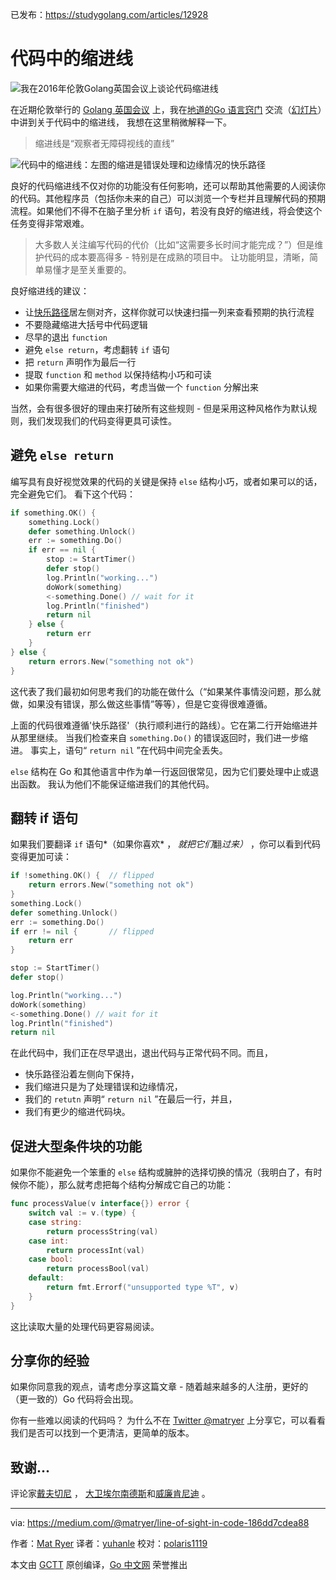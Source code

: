 已发布：https://studygolang.com/articles/12928

# 代码中的缩进线

![我在2016年伦敦Golang英国会议上谈论代码缩进线](https://raw.githubusercontent.com/studygolang/gctt-images/master/line-of-sight/1_CBjBs9EzL8q1AL6XvjjpJg.png)

在近期伦敦举行的 [Golang 英国会议](https://www.youtube.com/watch?v=yeetIgNeIkc) 上，我在[地道的Go 语言窍门](https://www.youtube.com/watch?v=yeetIgNeIkc) 交流（[幻灯片](http://go-talks.appspot.com/github.com/matryer/present/idiomatic-go-tricks/main.slide#1)）中讲到关于代码中的缩进线， 我想在这里稍微解释一下。

> 缩进线是“观察者无障碍视线的直线”

![代码中的缩进线：左图的缩进是错误处理和边缘情况的快乐路径](https://raw.githubusercontent.com/studygolang/gctt-images/master/line-of-sight/1_nXXRSHi_1kmgorkcDHyc1Q.png)

良好的代码缩进线不仅对你的功能没有任何影响，还可以帮助其他需要的人阅读你的代码。其他程序员（包括你未来的自己）可以浏览一个专栏并且理解代码的预期流程。如果他们不得不在脑子里分析 `if` 语句，若没有良好的缩进线，将会使这个任务变得非常艰难。

> 大多数人关注编写代码的代价（比如“这需要多长时间才能完成？”）但是维护代码的成本要高得多 - 特别是在成熟的项目中。 让功能明显，清晰，简单易懂才是至关重要的。

良好缩进线的建议：

* 让[快乐路径](https://en.wikipedia.org/wiki/Happy_path)居左侧对齐，这样你就可以快速扫描一列来查看预期的执行流程
* 不要隐藏缩进大括号中代码逻辑
* 尽早的退出 `function`
* 避免 `else return`，考虑翻转 `if` 语句
* 把 `return` 声明作为最后一行
* 提取 `function` 和 `method` 以保持结构小巧和可读
* 如果你需要大缩进的代码，考虑当做一个 `function` 分解出来

当然，会有很多很好的理由来打破所有这些规则 - 但是采用这种风格作为默认规则，我们发现我们的代码变得更具可读性。

## 避免 `else return`

编写具有良好视觉效果的代码的关键是保持 `else` 结构小巧，或者如果可以的话，完全避免它们。 看下这个代码：

```go
if something.OK() {
	something.Lock()
	defer something.Unlock()
	err := something.Do()
	if err == nil {
		stop := StartTimer()
		defer stop()
		log.Println("working...")
		doWork(something)
		<-something.Done() // wait for it
		log.Println("finished")
		return nil
	} else {
		return err
	}
} else {
	return errors.New("something not ok")
}
```

这代表了我们最初如何思考我们的功能在做什么（“如果某件事情没问题，那么就做，如果没有错误，那么做这些事情”等等），但是它变得很难遵循。

上面的代码很难遵循'快乐路径'（执行顺利进行的路线）。它在第二行开始缩进并从那里继续。 当我们检查来自 `something.Do()` 的错误返回时，我们进一步缩进。 事实上，语句“ `return nil` ”在代码中间完全丢失。

`else` 结构在 Go 和其他语言中作为单一行返回很常见，因为它们要处理中止或退出函数。 我认为他们不能保证缩进我们的其他代码。

## 翻转 if 语句

如果我们要翻译 `if` 语句*（如果你喜欢* ， *就把它们*翻*过来）* ，你可以看到代码变得更加可读：

```go
if !something.OK() {  // flipped
	return errors.New("something not ok")
}
something.Lock()
defer something.Unlock()
err := something.Do()
if err != nil {       // flipped
	return err
}

stop := StartTimer()
defer stop()

log.Println("working...")
doWork(something)
<-something.Done() // wait for it
log.Println("finished")
return nil
```

在此代码中，我们正在尽早退出，退出代码与正常代码不同。而且，

* 快乐路径沿着左侧向下保持，
* 我们缩进只是为了处理错误和边缘情况，
* 我们的 `retutn` 声明“ `return nil` ”在最后一行，并且，
* 我们有更少的缩进代码块。

## 促进大型条件块的功能

如果你不能避免一个笨重的 `else` 结构或臃肿的选择切换的情况（我明白了，有时候你不能），那么就考虑把每个结构分解成它自己的功能：

```go
func processValue(v interface{}) error {
	switch val := v.(type) {
	case string:
		return processString(val)
	case int:
		return processInt(val)
	case bool:
		return processBool(val)
	default:
		return fmt.Errorf("unsupported type %T", v)
	}
}
```

这比读取大量的处理代码更容易阅读。

## 分享你的经验

如果你同意我的观点，请考虑分享这篇文章 - 随着越来越多的人注册，更好的（更一致的）Go 代码将会出现。

你有一些难以阅读的代码吗？ 为什么不在 [Twitter @matryer](https://translate.googleusercontent.com/translate_c?depth=1&hl=zh-CN&prev=search&rurl=translate.google.com.hk&sl=en&sp=nmt4&u=https://twitter.com/matryer&xid=17259,15700023,15700124,15700149,15700168,15700173,15700186,15700201&usg=ALkJrhgR995EkjexZDOQl9LYu8Sl7eq3TA) 上分享它，可以看看我们是否可以找到一个更清洁，更简单的版本。

## 致谢...

评论家[戴夫切尼](https://translate.googleusercontent.com/translate_c?depth=1&hl=zh-CN&prev=search&rurl=translate.google.com.hk&sl=en&sp=nmt4&u=http://dave.cheney.net/&xid=17259,15700023,15700124,15700149,15700168,15700173,15700186,15700201&usg=ALkJrhgTC1jmfDNNabAZ1iX8dJSOjyuddw) ， [大卫埃尔南德斯](https://translate.googleusercontent.com/translate_c?depth=1&hl=zh-CN&prev=search&rurl=translate.google.com.hk&sl=en&sp=nmt4&u=http://twitter.com/dahernan&xid=17259,15700023,15700124,15700149,15700168,15700173,15700186,15700201&usg=ALkJrhhm04bLuew6j4VCw3ACIxtPeMMmxA)和[威廉肯尼迪](https://translate.googleusercontent.com/translate_c?depth=1&hl=zh-CN&prev=search&rurl=translate.google.com.hk&sl=en&sp=nmt4&u=https://twitter.com/goinggodotnet&xid=17259,15700023,15700124,15700149,15700168,15700173,15700186,15700201&usg=ALkJrhi57B943koWpS6pe4_aRslBMy-7mw) 。

---

via: https://medium.com/@matryer/line-of-sight-in-code-186dd7cdea88

作者：[Mat Ryer](https://medium.com/@matryer)
译者：[yuhanle](https://github.com/yuhanle)
校对：[polaris1119](https://github.com/polaris1119)

本文由 [GCTT](https://github.com/studygolang/GCTT) 原创编译，[Go 中文网](https://studygolang.com/) 荣誉推出